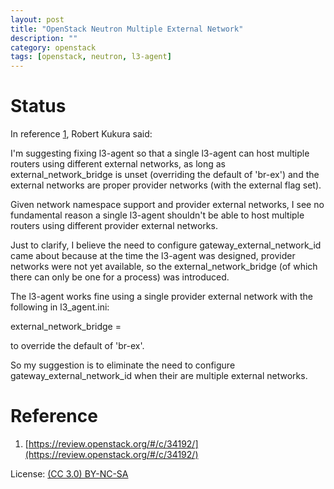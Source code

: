```yaml
---
layout: post
title: "OpenStack Neutron Multiple External Network"
description: ""
category: openstack
tags: [openstack, neutron, l3-agent]
---
```

# Status

In reference [1](https://review.openstack.org/#/c/34192/), Robert Kukura said:

I'm suggesting fixing l3-agent so that a single l3-agent can host multiple routers using different external networks, as long as external_network_bridge is unset (overriding the default of 'br-ex') and the external networks are proper provider networks (with the external flag set).

Given network namespace support and provider external networks, I see no fundamental reason a single l3-agent shouldn't be able to host multiple routers using different provider external networks.

Just to clarify, I believe the need to configure gateway_external_network_id came about because at the time the l3-agent was designed, provider networks were not yet available, so the external_network_bridge (of which there can only be one for a process) was introduced.

The l3-agent works fine using a single provider external network with the following in l3_agent.ini:

external_network_bridge =

to override the default of 'br-ex'.

So my suggestion is to eliminate the need to configure gateway_external_network_id when their are multiple external networks.

# Reference
1. [https://review.openstack.org/#/c/34192/](https://review.openstack.org/#/c/34192/)

License: [(CC 3.0) BY-NC-SA](http://creativecommons.org/licenses/by-nc-sa/3.0/)
